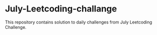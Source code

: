# July-Leetcoding-challange
This repository contains solution to daily challenges from July Leetcoding Challenge.
